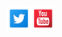 [<img align="left" alt="Twitter"  width="48px" height="48px" src="./img/tw.png"/>][twitter]
[<img align="left" alt="YouTube"  width="48px" height="48px" src="./img/yt.png"/>][youtube]

[twitter]: "https://twitter.com/DimitrisEbrahim"
[youtube]: "https://www.youtube.com/channel/UCJQ_4gnMa7A49orDybZl7hA"